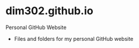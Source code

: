 dim302.github.io
================

Personal GitHub Website

- Files and folders for my personal GitHub website
